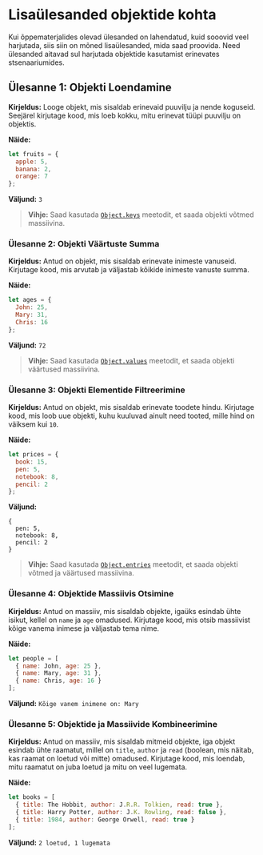 # Lisaülesanded objektide kohta

Kui õppematerjalides olevad ülesanded on lahendatud, kuid sooovid veel harjutada, siis siin on mõned lisaülesanded, mida saad proovida. Need ülesanded aitavad sul harjutada objektide kasutamist erinevates stsenaariumides.

## Ülesanne 1: Objekti Loendamine

**Kirjeldus:** Looge objekt, mis sisaldab erinevaid puuvilju ja nende koguseid. Seejärel kirjutage kood, mis loeb kokku, mitu erinevat tüüpi puuvilju on objektis.

**Näide:**

```javascript
let fruits = {
  apple: 5,
  banana: 2,
  orange: 7
};
```

**Väljund:** `3`

> **Vihje:** Saad kasutada [`Object.keys`](https://developer.mozilla.org/en-US/docs/Web/JavaScript/Reference/Global_Objects/Object/keys) meetodit, et saada objekti võtmed massiivina.

### Ülesanne 2: Objekti Väärtuste Summa

**Kirjeldus:** Antud on objekt, mis sisaldab erinevate inimeste vanuseid. Kirjutage kood, mis arvutab ja väljastab kõikide inimeste vanuste summa.

**Näide:**

```javascript
let ages = {
  John: 25,
  Mary: 31,
  Chris: 16
};
```

**Väljund:** `72`

> **Vihje:** Saad kasutada [`Object.values`](https://developer.mozilla.org/en-US/docs/Web/JavaScript/Reference/Global_Objects/Object/values) meetodit, et saada objekti väärtused massiivina.

### Ülesanne 3: Objekti Elementide Filtreerimine

**Kirjeldus:** Antud on objekt, mis sisaldab erinevate toodete hindu. Kirjutage kood, mis loob uue objekti, kuhu kuuluvad ainult need tooted, mille hind on väiksem kui `10`.

**Näide:**

```javascript
let prices = {
  book: 15,
  pen: 5,
  notebook: 8,
  pencil: 2
};
```

**Väljund:**

```plaintext
{
  pen: 5,
  notebook: 8,
  pencil: 2
}
```

> **Vihje:** Saad kasutada [`Object.entries`](https://developer.mozilla.org/en-US/docs/Web/JavaScript/Reference/Global_Objects/Object/entries) meetodit, et saada objekti võtmed ja väärtused massiivina.

### Ülesanne 4: Objektide Massiivis Otsimine

**Kirjeldus:** Antud on massiiv, mis sisaldab objekte, igaüks esindab ühte isikut, kellel on `name` ja `age` omadused. Kirjutage kood, mis otsib massiivist kõige vanema inimese ja väljastab tema nime.

**Näide:**

```javascript
let people = [
  { name: John, age: 25 },
  { name: Mary, age: 31 },
  { name: Chris, age: 16 }
];
```

**Väljund:** `Kõige vanem inimene on: Mary`

### Ülesanne 5: Objektide ja Massiivide Kombineerimine

**Kirjeldus:** Antud on massiiv, mis sisaldab mitmeid objekte, iga objekt esindab ühte raamatut, millel on `title`, `author` ja `read` (boolean, mis näitab, kas raamat on loetud või mitte) omadused. Kirjutage kood, mis loendab, mitu raamatut on juba loetud ja mitu on veel lugemata.

**Näide:**

```javascript
let books = [
  { title: The Hobbit, author: J.R.R. Tolkien, read: true },
  { title: Harry Potter, author: J.K. Rowling, read: false },
  { title: 1984, author: George Orwell, read: true }
];
```

**Väljund:** `2 loetud, 1 lugemata`
